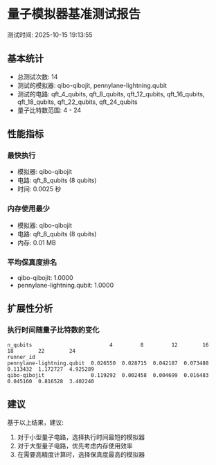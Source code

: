 # 量子模拟器基准测试报告

测试时间: 2025-10-15 19:13:55

## 基本统计

- 总测试次数: 14
- 测试的模拟器: qibo-qibojit, pennylane-lightning.qubit
- 测试的电路: qft_4_qubits, qft_8_qubits, qft_12_qubits, qft_16_qubits, qft_18_qubits, qft_22_qubits, qft_24_qubits
- 量子比特数范围: 4 - 24

## 性能指标

### 最快执行
- 模拟器: qibo-qibojit
- 电路: qft_8_qubits (8 qubits)
- 时间: 0.0025 秒

### 内存使用最少
- 模拟器: qibo-qibojit
- 电路: qft_8_qubits (8 qubits)
- 内存: 0.01 MB

### 平均保真度排名
- qibo-qibojit: 1.0000
- pennylane-lightning.qubit: 1.0000

## 扩展性分析

### 执行时间随量子比特数的变化
```
n_qubits                         4         8         12        16        18        22        24
runner_id                                                                                      
pennylane-lightning.qubit  0.026550  0.028715  0.042187  0.073488  0.113432  1.172727  4.925289
qibo-qibojit               0.119292  0.002458  0.004699  0.016483  0.045160  0.816528  3.402240
```

## 建议

基于以上结果，建议:
1. 对于小型量子电路，选择执行时间最短的模拟器
2. 对于大型量子电路，优先考虑内存使用效率
3. 在需要高精度计算时，选择保真度最高的模拟器
